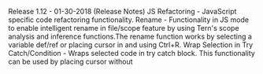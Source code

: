 Release 1.12 - 01-30-2018 (Release Notes)
JS Refactoring - JavaScript specific code refactoring functionality.
Rename - Functionality in JS mode to enable intelligent rename in file/scope feature by using Tern's scope analysis and inference functions.The rename function works by selecting a variable def/ref or placing cursor in and using Ctrl+R.
Wrap Selection in Try Catch/Condition - Wraps selected code in try catch block. This functionality can be used by placing cursor without